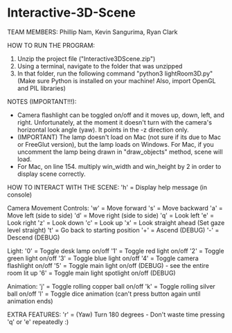 # Interactive-3D-Scene

TEAM MEMBERS:
Phillip Nam, Kevin Sangurima, Ryan Clark

HOW TO RUN THE PROGRAM:

1. Unzip the project file ("Interactive3DScene.zip")
2. Using a terminal, navigate to the folder that was unzipped
3. In that folder, run the following command "python3 lightRoom3D.py" (Make sure Python is installed on your machine! Also, import OpenGL and PIL libraries)

NOTES (IMPORTANT!!!):

- Camera flashlight can be toggled on/off and it moves up, down, left, and right. Unfortunately, at the moment it doesn't turn with the camera's horizontal look angle (yaw). It points in the -z direction only.
- (IMPORTANT) The lamp doesn't load on Mac (not sure if its due to Mac or FreeGlut version), but the lamp loads on Windows. For Mac, if you uncomment the lamp being drawn in "draw_objects" method, scene will load.
- For Mac, on line 154. multiply win_width and win_height by 2 in order to display scene correctly.

HOW TO INTERACT WITH THE SCENE:
'h' = Display help message (in console)

Camera Movement Controls:
'w' = Move forward
's' = Move backward
'a' = Move left (side to side)
'd' = Move right (side to side)
'q' = Look left
'e' = Look right
'z' = Look down
'c' = Look up
'x' = Look straight ahead (Set gaze level straight)
't' = Go back to starting position
'+' = Ascend (DEBUG)
'-' = Descend (DEBUG)

Light:
'0' = Toggle desk lamp on/off
'1' = Toggle red light on/off
'2' = Toggle green light on/off
'3' = Toggle blue light on/off
'4' = Toggle camera flashlight on/off
'5' = Toggle main light on/off (DEBUG) - see the entire room lit up
'6' = Toggle main light spotlight on/off (DEBUG)

Animation:
'j' = Toggle rolling copper ball on/off
'k' = Toggle rolling silver ball on/off
'l' = Toggle dice animation (can't press button again until animation ends)

EXTRA FEATURES:
'r' = (Yaw) Turn 180 degrees - Don't waste time pressing 'q' or 'e' repeatedly :)
